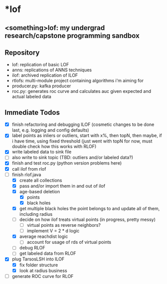 # \*lof
\<something\>lof: my undergrad research/capstone programming sandbox
----------------
## Repository
- lof: replication of basic LOF
- anns: replications of ANNS techniques
- ilof: archived replication of ILOF
- rtlofs: multi-module project containing algorithms i'm aiming for
- producer.py: kafka producer
- roc.py: generates roc curve and calculates auc given expected and actual labeled data

## Immediate Todos

- [x] finish refactoring and debugging ILOF (cosmetic changes to be done last, e.g. logging and config defaults)
- [x] label points as inliers or outliers, start with x%, then topN, then maybe, if i have time, using fixed threshold
(just went with topN for now, must double check how this works with RLOF)
- [x] write labeled data to sink file
- [ ] also write to sink topic (TBD: outliers and/or labeled data?)
- [x] finish and test roc.py (python version problems here)
- [x] call ilof from rlof
- [ ] finish rlof.java
    - [x] create all collections
    - [x] pass and/or import them in and out of ilof
    - [x] age-based deletion
        - [x] points
        - [x] black holes
    - [x] get multiple black holes the point belongs to and update all of them, including radius
    - [ ] decide on how ilof treats virtual points (in progress, pretty messy)
        - [ ] virtual points as reverse neighbors?
        - [ ] implement V = 2 * d logic
    - [x] average reachdist logic
        - [ ] account for usage of rds of virtual points
    - [ ] debug RLOF
    - [ ] get labeled data from RLOF
- [x] plug TarsosLSH into ILOF
    - [x] fix folder structure
    - [x] look at radius business
- [ ] generate ROC curve for RLOF